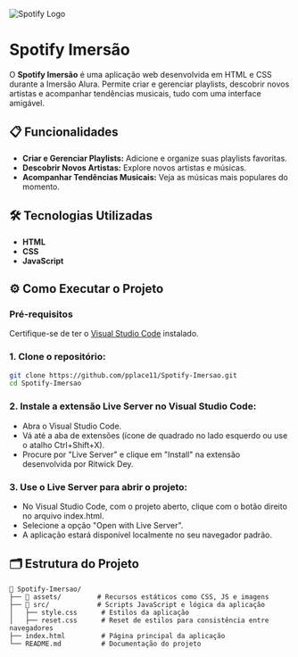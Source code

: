 ![Spotify Logo](https://upload.wikimedia.org/wikipedia/commons/1/19/Spotify_logo_without_text.svg)

# Spotify Imersão

O **Spotify Imersão** é uma aplicação web desenvolvida em HTML e CSS durante a Imersão Alura. Permite criar e gerenciar playlists, descobrir novos artistas e acompanhar tendências musicais, tudo com uma interface amigável.

## 📋 Funcionalidades

- **Criar e Gerenciar Playlists:** Adicione e organize suas playlists favoritas.
- **Descobrir Novos Artistas:** Explore novos artistas e músicas.
- **Acompanhar Tendências Musicais:** Veja as músicas mais populares do momento.

## 🛠️ Tecnologias Utilizadas

- **HTML** 
- **CSS**
- **JavaScript**

## ⚙️ Como Executar o Projeto

### Pré-requisitos

Certifique-se de ter o [Visual Studio Code](https://code.visualstudio.com/) instalado.

### 1. Clone o repositório:

```bash
git clone https://github.com/pplace11/Spotify-Imersao.git
cd Spotify-Imersao
```

### 2. Instale a extensão Live Server no Visual Studio Code:

- Abra o Visual Studio Code.
- Vá até a aba de extensões (ícone de quadrado no lado esquerdo ou use o atalho Ctrl+Shift+X).
- Procure por "Live Server" e clique em "Install" na extensão desenvolvida por Ritwick Dey.

### 3. Use o Live Server para abrir o projeto:

- No Visual Studio Code, com o projeto aberto, clique com o botão direito no arquivo index.html.
- Selecione a opção "Open with Live Server".
- A aplicação estará disponível localmente no seu navegador padrão.

## 🗂️ Estrutura do Projeto
```plaintext
📁 Spotify-Imersao/
├── 📂 assets/         # Recursos estáticos como CSS, JS e imagens
├── 📂 src/            # Scripts JavaScript e lógica da aplicação
│   ├── style.css      # Estilos da aplicação
│   ├── reset.css      # Reset de estilos para consistência entre navegadores
├── index.html         # Página principal da aplicação
└── README.md          # Documentação do projeto
```
